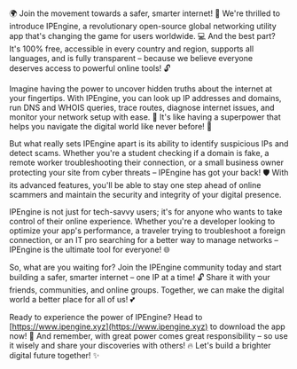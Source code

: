 🌍 Join the movement towards a safer, smarter internet! 🚀 We're thrilled to introduce IPEngine, a revolutionary open-source global networking utility app that's changing the game for users worldwide. 💻 And the best part? It's 100% free, accessible in every country and region, supports all languages, and is fully transparent – because we believe everyone deserves access to powerful online tools! 🔓

Imagine having the power to uncover hidden truths about the internet at your fingertips. With IPEngine, you can look up IP addresses and domains, run DNS and WHOIS queries, trace routes, diagnose internet issues, and monitor your network setup with ease. 📍 It's like having a superpower that helps you navigate the digital world like never before! 🔮

But what really sets IPEngine apart is its ability to identify suspicious IPs and detect scams. Whether you're a student checking if a domain is fake, a remote worker troubleshooting their connection, or a small business owner protecting your site from cyber threats – IPEngine has got your back! 🛡️ With its advanced features, you'll be able to stay one step ahead of online scammers and maintain the security and integrity of your digital presence.

IPEngine is not just for tech-savvy users; it's for anyone who wants to take control of their online experience. Whether you're a developer looking to optimize your app's performance, a traveler trying to troubleshoot a foreign connection, or an IT pro searching for a better way to manage networks – IPEngine is the ultimate tool for everyone! 🌐

So, what are you waiting for? Join the IPEngine community today and start building a safer, smarter internet – one IP at a time! 🔓 Share it with your friends, communities, and online groups. Together, we can make the digital world a better place for all of us! 💕

Ready to experience the power of IPEngine? Head to [https://www.ipengine.xyz](https://www.ipengine.xyz) to download the app now! 📡 And remember, with great power comes great responsibility – so use it wisely and share your discoveries with others! 🔥 Let's build a brighter digital future together! ✨
